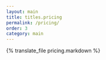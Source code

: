 ```yaml
---
layout: main
title: titles.pricing
permalink: /pricing/
order: 3
category: main
---
```


{% translate_file pricing.markdown %}
